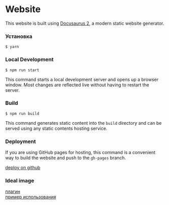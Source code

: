 # Website

This website is built using [Docusaurus 2](https://docusaurus.io/), a modern static website generator.

### Установка

```
$ yarn
```

### Local Development

```
$ npm run start
```

This command starts a local development server and opens up a browser window. Most changes are reflected live without having to restart the server.

### Build

```
$ npm run build
```

This command generates static content into the `build` directory and can be served using any static contents hosting service.

### Deployment

If you are using GitHub pages for hosting, this command is a convenient way to build the website and push to the `gh-pages` branch.

[deploy on github](https://docusaurus.io/docs/deployment#deploying-to-github-pages)


### Ideal image

[плагин](https://docusaurus.io/docs/api/plugins/@docusaurus/plugin-ideal-image)  
[пример использования](https://github.com/venom-blockchain/venom-blockchain.github.io/blob/main/docs/start/general/wallet/multisignature-account/sending-tokens-from-the-multisignature-account.md?plain=1)
